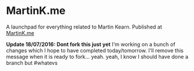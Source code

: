 # MartinK.me
A launchpad for everything related to Martin Kearn. Published at [MartinK.me](http://MartinK.me)

**Update 18/07/2016: Dont fork this just yet** I'm working on a bunch of changes which I hope to have completed today/tomorrow. I'll remove this message when it is ready to fork... yeah. yeah, I know I should have done a branch but #whatevs
